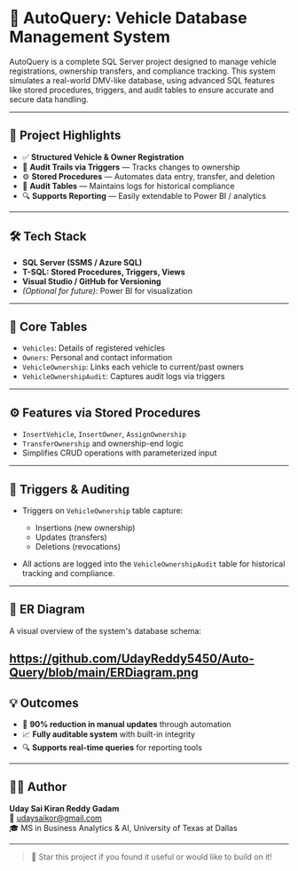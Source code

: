 # 🚗 AutoQuery: Vehicle Database Management System

AutoQuery is a complete SQL Server project designed to manage vehicle registrations, ownership transfers, and compliance tracking. This system simulates a real-world DMV-like database, using advanced SQL features like stored procedures, triggers, and audit tables to ensure accurate and secure data handling.

---

## 📌 Project Highlights

- ✅ **Structured Vehicle & Owner Registration**
- 🔄 **Audit Trails via Triggers** — Tracks changes to ownership
- ⚙️ **Stored Procedures** — Automates data entry, transfer, and deletion
- 🧾 **Audit Tables** — Maintains logs for historical compliance
- 🔍 **Supports Reporting** — Easily extendable to Power BI / analytics

---

## 🛠️ Tech Stack

- **SQL Server (SSMS / Azure SQL)**
- **T-SQL: Stored Procedures, Triggers, Views**
- **Visual Studio / GitHub for Versioning**
- *(Optional for future)*: Power BI for visualization

---

## 🧱 Core Tables

- `Vehicles`: Details of registered vehicles
- `Owners`: Personal and contact information
- `VehicleOwnership`: Links each vehicle to current/past owners
- `VehicleOwnershipAudit`: Captures audit logs via triggers

---

## ⚙️ Features via Stored Procedures

- `InsertVehicle`, `InsertOwner`, `AssignOwnership`
- `TransferOwnership` and ownership-end logic
- Simplifies CRUD operations with parameterized input

---

## 🔄 Triggers & Auditing

- Triggers on `VehicleOwnership` table capture:
  - Insertions (new ownership)
  - Updates (transfers)
  - Deletions (revocations)

- All actions are logged into the `VehicleOwnershipAudit` table for historical tracking and compliance.

---

## 🧩 ER Diagram

A visual overview of the system's database schema:

https://github.com/UdayReddy5450/Auto-Query/blob/main/ERDiagram.png
---

## 💡 Outcomes

- 🚀 **90% reduction in manual updates** through automation
- 📈 **Fully auditable system** with built-in integrity
- 🔍 **Supports real-time queries** for reporting tools

---

## 👨‍💻 Author

**Uday Sai Kiran Reddy Gadam**  
📧 [udaysaikor@gmail.com](mailto:udaysaikor@gmail.com)  
🎓 MS in Business Analytics & AI, University of Texas at Dallas  


---

> 🌟 Star this project if you found it useful or would like to build on it!


